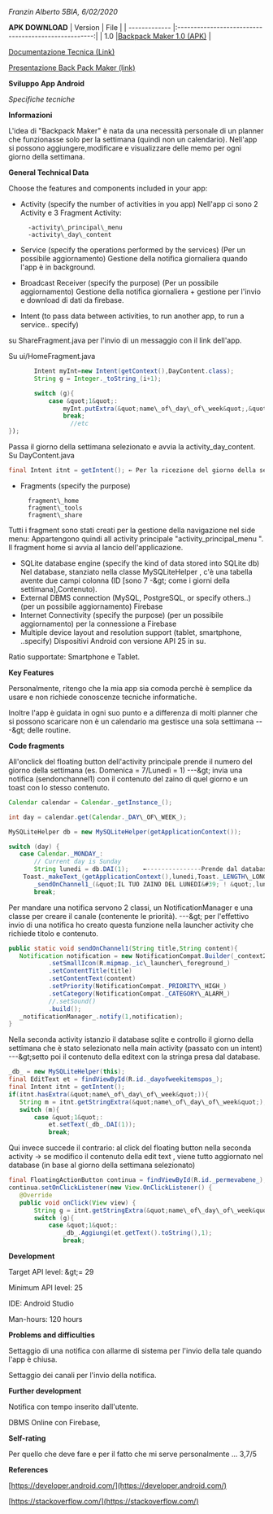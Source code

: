 _Franzin Alberto_        _5BIA, 6/02/2020_

**APK DOWNLOAD**
| Version       | File          				       |
| ------------- |:----------------------------------------------------:|
| 1.0           |[Backpack Maker 1.0 (APK)](https://shorturl.at/lnrX3) |

[Documentazione Tecnica (Link)](https://docs.google.com/document/d/1Ik2FCUSA7D1e7oXsPwGSOXhLZ0HD6IrKTNauzZjuDDg/edit?usp=sharing/)

[Presentazione Back Pack Maker (link)](https://docs.google.com/presentation/d/1lvxRPlc33xVTagd2AjKHb-xJPV2R7pc3IjUEZymRA2g/edit?usp=sharing)


**Sviluppo App Android**

*Specifiche tecniche*

**Informazioni**

L&#39;idea di &quot;Backpack Maker&quot; è nata da una necessità personale di un planner che funzionasse solo per la settimana (quindi non un calendario). Nell&#39;app si possono aggiungere,modificare e visualizzare delle memo per ogni giorno della settimana.

**General Technical Data**

Choose the features and components included in your app:

- Activity (specify the number of activities in you app)
Nell&#39;app ci sono 2 Activity e 3 Fragment Activity:

		-activity\_principal\_menu
		-activity\_day\_content

- Service (specify the operations performed by the services)
(Per un possibile aggiornamento) Gestione della notifica giornaliera quando l&#39;app è in background.
- Broadcast Receiver (specify the purpose)
(Per un possibile aggiornamento) Gestione della notifica giornaliera + gestione per l&#39;invio e download di dati da firebase.
- Intent (to pass data between activities, to run another app, to run a service.. specify)

su ShareFragment.java
per l&#39;invio di un messaggio con il link dell&#39;app.

Su ui/HomeFragment.java
```java
       Intent myInt=new Intent(getContext(),DayContent.class);
       String g = Integer._toString_(i+1);

       switch (g){
           case &quot;1&quot;:
               myInt.putExtra(&quot;name\_of\_day\_of\_week&quot;,&quot;1&quot;);
               break;
                 //etc
});
```

Passa il giorno della settimana selezionato e avvia la activity\_day\_content.
Su DayContent.java
```java
final Intent itnt = getIntent(); ← Per la ricezione del giorno della settimana dalla home
```
- Fragments (specify the purpose)
	
		fragment\_home
		fragment\_tools
		fragment\_share

Tutti i fragment sono stati creati per la gestione della navigazione nel side menu:
Appartengono quindi all activity principale &quot;activity\_principal\_menu &quot;.
Il fragment home si avvia al lancio dell&#39;applicazione.

- SQLite database engine (specify the kind of data stored into SQLite db)
Nel database, stanziato nella classe MySQLiteHelper  , c&#39;è una tabella avente due campi colonna (ID [sono 7 -\&gt; come i giorni della settimana],Contenuto).
- External DBMS connection (MySQL, PostgreSQL, or specify others..)
(per un possibile aggiornamento) Firebase
- Internet Connectivity (specify the purpose)
(per un possibile aggiornamento) per la connessione a Firebase
- Multiple device layout and resolution support (tablet, smartphone, ..specify)
Dispositivi Android con versione API 25 in su.

Ratio supportate: Smartphone e Tablet.

**Key Features**

Personalmente, ritengo che la mia app sia comoda perchè è semplice da usare e non richiede conoscenze tecniche informatiche.

Inoltre l&#39;app è guidata in ogni suo punto e a differenza di molti planner che si possono scaricare non è un calendario ma gestisce una sola settimana ---\&gt; delle routine.

**Code fragments**

All&#39;onclick del floating button dell&#39;activity principale prende il numero del giorno della settimana (es. Domenica = 7/Lunedì = 1) ---\&gt; invia una notifica (sendonchannel1) con il contenuto del zaino di quel giorno e un toast con lo stesso contenuto.
```java
Calendar calendar = Calendar._getInstance_();

int day = calendar.get(Calendar._DAY\_OF\_WEEK_);

MySQLiteHelper db = new MySQLiteHelper(getApplicationContext());

switch (day) {
   case Calendar._MONDAY_:
       // Current day is Sunday
       String lunedi = db.DAI(1);    ←---------------Prende dal database il contenuto di lunedi
	Toast._makeText_(getApplicationContext(),lunedi,Toast._LENGTH\_LONG_).show();
       _sendOnChannel1_(&quot;IL TUO ZAINO DEL LUNEDI&#39; ! &quot;,lunedi);
       break;
```
Per mandare una notifica servono 2 classi, un NotificationManager e una classe per creare il canale (contenente le priorità). ---\&gt; per l&#39;effettivo invio di una notifica ho creato questa funzione nella launcher activity che richiede titolo e contenuto.
```java
public static void sendOnChannel1(String title,String content){
   Notification notification = new NotificationCompat.Builder(_context2_, _CHANNEL\_2\_ID_)
           .setSmallIcon(R.mipmap._ic\_launcher\_foreground_)
           .setContentTitle(title)
           .setContentText(content)
           .setPriority(NotificationCompat._PRIORITY\_HIGH_)
           .setCategory(NotificationCompat._CATEGORY\_ALARM_)
           //.setSound()
           .build();
   _notificationManager_.notify(1,notification);
}
```
Nella seconda activity istanzio il database sqlite e controllo il giorno della settimana che è stato selezionato nella main activity (passato con un intent) ---\&gt;setto poi il contenuto della editext con la stringa presa dal database.
```java
_db_ = new MySQLiteHelper(this);
final EditText et = findViewById(R.id._dayofweekitemspos_);
final Intent itnt = getIntent();
if(itnt.hasExtra(&quot;name\_of\_day\_of\_week&quot;)){
   String m = itnt.getStringExtra(&quot;name\_of\_day\_of\_week&quot;);
   switch (m){
       case &quot;1&quot;:
           et.setText(_db_.DAI(1));
           break;
```
Qui invece succede il contrario: al click del floating button nella seconda activity → se modifico il contenuto della edit text , viene tutto aggiornato nel database (in base al giorno della settimana selezionato)
```java
final FloatingActionButton continua = findViewById(R.id._permevabene_);
continua.setOnClickListener(new View.OnClickListener() {
   @Override
   public void onClick(View view) {
       String g = itnt.getStringExtra(&quot;name\_of\_day\_of\_week&quot;)
       switch (g){
           case &quot;1&quot;:
               _db_.Aggiungi(et.getText().toString(),1);
               break;
```


**Development**

Target API level: \&gt;= 29

Minimum API level: 25

IDE: Android Studio

Man-hours: 120 hours

**Problems and difficulties**

Settaggio di una notifica con allarme di sistema per l&#39;invio della tale quando l&#39;app è chiusa.

Settaggio dei canali per l&#39;invio della notifica.

**Further development**

Notifica con tempo inserito dall&#39;utente.

DBMS Online con Firebase,

**Self-rating**

Per quello che deve fare e per il fatto che mi serve personalmente … 3,7/5

**References**

[https://developer.android.com/](https://developer.android.com/)

[https://stackoverflow.com/](https://stackoverflow.com/)
